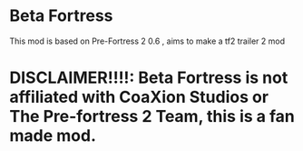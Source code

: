 # Beta Fortress
This mod is based on Pre-Fortress 2 0.6 , aims to make a tf2 trailer 2 mod 
# DISCLAIMER!!!!: Beta Fortress is not affiliated with CoaXion Studios or The Pre-fortress 2 Team, this is a fan made mod.

